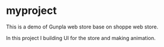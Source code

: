 # myproject
This is a demo of Gunpla web store base on shoppe web store.

In this project I building UI for the store and making animation.

